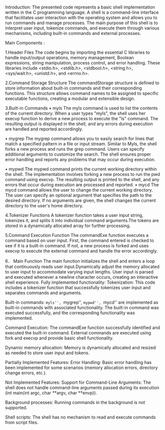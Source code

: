 Introduction:
The presented code represents a basic shell implementation written in the C programming language. A shell is a command-line interface that facilitates user interaction with the operating system and allows you to run commands and manage processes.
The main purpose of this shell is to interpret user input, tokenize commands, and execute them through various mechanisms, including built-in commands and external processes.

Main Components :

1.Header Files 
The code begins by importing the essential C libraries to handle input/output operations, memory management, Boolean expressions, string manipulation, process control, and error handling.
These libraries include <stdio.h>, <stdlib.h>, <stdbool.h>, <string.h>, <sys/wait.h>, <unistd.h>, and <errno.h>.

2.Command Storage 
Structure The commandStorage structure is defined to store information about built-in commands and their corresponding functions.
This structure allows command names to be assigned to specific executable functions, creating a modular and extensible design.

3.Built-in Commands 
•	 myls 
The myls command is used to list the contents of the current directory.
When a user types "myls", the shell uses her execvp function to derive a new process to execute the "ls" command.
The resulting output is displayed in the shell, and any errors during execution are handled and reported accordingly.

•	mygrep
 The mygrep command allows you to easily search for lines that match a specified pattern in a file or input stream.
Similar to Myls, the shell forks a new process and runs the grep command.
Users can specify additional arguments to customize the search.
The shell ensures proper error handling and reports any problems that may occur during execution.

•	mypwd
 The mypwd command prints the current working directory within the shell.
The implementation involves forking a new process to run the pwd command using execvp.
The resulting output is printed to the shell, and any errors that occur during execution are processed and reported.
•	mycd 
The mycd command allows the user to change the current working directory.
The user can specify an optional argument that specifies the path to the desired directory.
If no arguments are given, the shell changes the current directory to the user's home directory.

4.Tokenizer Functions
 A tokenizer function takes a user input string, tokenizes it, and splits it into individual command arguments.The tokens are stored in a dynamically allocated array for further processing.

5.Command Execution Function
 The commandExe function executes a command based on user input.
First, the command entered is checked to see if it is a built-in command. If not, a new process is forked and uses execvp to execute the external command and handle the error accordingly.

6． Main Function 
The main function initializes the shell and enters a loop that continuously reads user input.Dynamically adjust the memory allocated to user input to accommodate varying input lengths.
User input is parsed and executed whenever a newline character occurs, creating an interactive shell experience.
Fully implemented functionality:
 Tokenization: This code includes a tokenizer function that successfully tokenizes user input and separates commands and arguments.

Built-in commands: ``myls'', ``mygrep'', ``mypwd'', ``mycd'' are implemented as built-in commands with associated functionality.
The built-in command was executed successfully, and the corresponding functionality was implemented.

Command Execution: The commandExe function successfully identified and executed the built-in command.
External commands are executed using fork and execvp and provide basic shell functionality.

Dynamic memory allocation: Memory is dynamically allocated  and resized as needed to store user input and tokens.

Partially Implemented Features: 
Error Handling: Basic error handling has been implemented for some scenarios (memory allocation errors, directory change errors, etc.).



Not Implemented Features:
Support for Command-Line Arguments:
 The shell does not handle command-line arguments passed during its execution (int main(int argc, char **argv, char **envp)).

Background processes: Running commands in the background is not supported.

Shell scripts: The shell has no mechanism to read and execute commands from script files.
